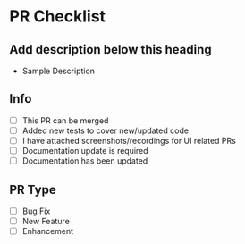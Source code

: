 # PR Checklist

## Add description below this heading

- Sample Description

## Info

- [ ] This PR can be merged
- [ ] Added new tests to cover new/updated code
- [ ] I have attached screenshots/recordings for UI related PRs
- [ ] Documentation update is required
- [ ] Documentation has been updated

## PR Type

- [ ] Bug Fix
- [ ] New Feature
- [ ] Enhancement